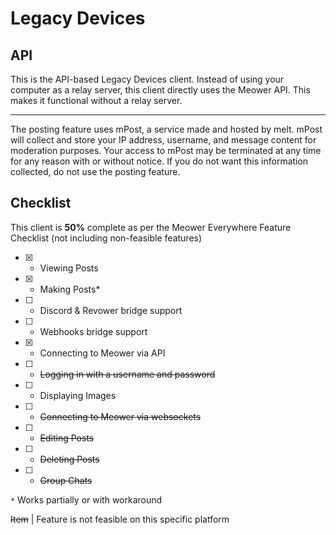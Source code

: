 # Legacy Devices
## API
This is the API-based Legacy Devices client. Instead of using your computer as a relay server, this client directly uses the Meower API. This makes it functional without a relay server.

---

The posting feature uses mPost, a service made and hosted by melt. mPost will collect and store your IP address, username, and message content for moderation purposes. Your access to mPost may be terminated at any time for any reason with or without notice. If you do not want this information collected, do not use the posting feature.

## Checklist
This client is **50%** complete as per the Meower Everywhere Feature Checklist (not including non-feasible features)
- [X] - Viewing Posts
- [X] - Making Posts*
- [ ] - Discord & Revower bridge support
- [ ] - Webhooks bridge support
- [X] - Connecting to Meower via API
- [ ] - ~~Logging in with a username and password~~
- [ ] - Displaying Images
- [ ] - ~~Connecting to Meower via websockets~~
- [ ] - ~~Editing Posts~~
- [ ] - ~~Deleting Posts~~
- [ ] - ~~Group Chats~~

`*` Works partially or with workaround

~~Item~~ | Feature is not feasible on this specific platform
